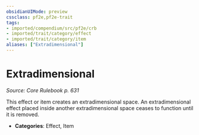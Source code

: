 ```yaml
---
obsidianUIMode: preview
cssclass: pf2e,pf2e-trait
tags:
- imported/compendium/src/pf2e/crb
- imported/trait/category/effect
- imported/trait/category/item
aliases: ["Extradimensional"]
---
```

# Extradimensional  
*Source: Core Rulebook p. 631*  

This effect or item creates an extradimensional space. An extradimensional effect placed inside another extradimensional space ceases to function until it is removed.

- **Categories**: Effect, Item